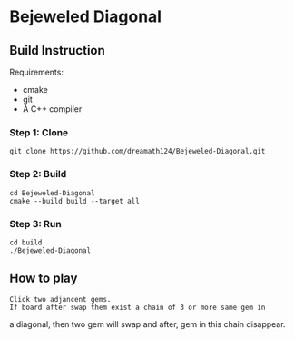 # Bejeweled Diagonal

## Build Instruction

Requirements:  
* cmake  
* git
* A C++ compiler

### Step 1: Clone

```
git clone https://github.com/dreamath124/Bejeweled-Diagonal.git
```
### Step 2: Build
```
cd Bejeweled-Diagonal
cmake --build build --target all
```
### Step 3: Run
```
cd build
./Bejeweled-Diagonal
```

## How to play
    Click two adjancent gems.
    If board after swap them exist a chain of 3 or more same gem in 
a diagonal, then two gem will swap and after, gem in this chain disappear.